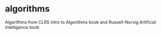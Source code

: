 # algorithms
Algorithms from CLRS Intro to Algorithms book and Russell-Norvig Artificial Intelligence book
